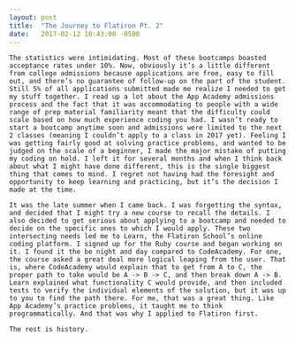 ```yaml
---
layout: post
title:  "The Journey to Flatiron Pt. 2"
date:   2017-02-12 10:43:00 -0500
---
```


	
	The statistics were intimidating. Most of these bootcamps boasted acceptance rates under 10%. Now, obviously it’s a little different from college admissions because applications are free, easy to fill out, and there’s no guarantee of follow-up on the part of the student. Still 5% of all applications submitted made me realize I needed to get my stuff together. I read up a lot about the App Academy admissions process and the fact that it was accommodating to people with a wide range of prep material familiarity meant that the difficulty could scale based on how much experience coding you had. I wasn’t ready to start a bootcamp anytime soon and admissions were limited to the next 2 classes (meaning I couldn’t apply to a class in 2017 yet). Feeling I was getting fairly good at solving practice problems, and wanted to be judged on the scale of a beginner, I made the major mistake of putting my coding on hold. I left it for several months and when I think back about what I might have done different, this is the single biggest thing that comes to mind. I regret not having had the foresight and opportunity to keep learning and practicing, but it’s the decision I made at the time.
	
	It was the late summer when I came back. I was forgetting the syntax, and decided that I might try a new course to recall the details. I also decided to get serious about applying to a bootcamp and needed to decide on the specific ones to which I would apply. These two intersecting needs led me to Learn, the Flatiron School’s online coding platform. I signed up for the Ruby course and began working on it. I found it the be night and day compared to CodeAcademy. For one, the course asked a great deal more logical leaping from the user. That is, where CodeAcademy would explain that to get from A to C, the proper path to take would be A -> B -> C, and then break down A -> B. Learn explained what functionality C would provide, and then included tests to verify the individual elements of the solution, but it was up to you to find the path there. For me, that was a great thing. Like App Academy’s practice problems, it taught me to think programmatically. And that was why I applied to Flatiron first. 
	
	The rest is history. 
